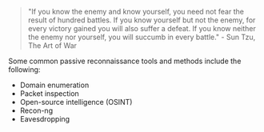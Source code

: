 > "If you know the enemy and know yourself, you need not fear the result of hundred battles. If you know yourself but not the enemy, for every victory gained you will also suffer a defeat. If you know neither the enemy nor yourself, you will succumb in every battle." 
> 													- Sun Tzu, The Art of War

Some common passive reconnaissance tools and methods include the following: 
- Domain enumeration
- Packet inspection
- Open-source intelligence (OSINT)
- Recon-ng
- Eavesdropping 
